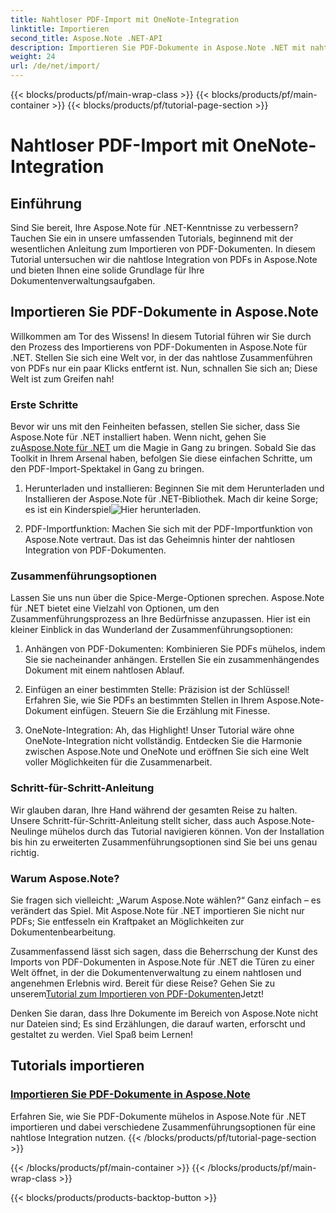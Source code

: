 ```yaml
---
title: Nahtloser PDF-Import mit OneNote-Integration
linktitle: Importieren
second_title: Aspose.Note .NET-API
description: Importieren Sie PDF-Dokumente in Aspose.Note .NET mit nahtloser Integration mithilfe verschiedener Zusammenführungsoptionen. Lernen Sie mit Schritt-für-Schritt-Anleitungen, einschließlich der OneNote-Integration.
weight: 24
url: /de/net/import/
---
```


{{< blocks/products/pf/main-wrap-class >}}
{{< blocks/products/pf/main-container >}}
{{< blocks/products/pf/tutorial-page-section >}}

# Nahtloser PDF-Import mit OneNote-Integration


## Einführung

Sind Sie bereit, Ihre Aspose.Note für .NET-Kenntnisse zu verbessern? Tauchen Sie ein in unsere umfassenden Tutorials, beginnend mit der wesentlichen Anleitung zum Importieren von PDF-Dokumenten. In diesem Tutorial untersuchen wir die nahtlose Integration von PDFs in Aspose.Note und bieten Ihnen eine solide Grundlage für Ihre Dokumentenverwaltungsaufgaben.

## Importieren Sie PDF-Dokumente in Aspose.Note

Willkommen am Tor des Wissens! In diesem Tutorial führen wir Sie durch den Prozess des Importierens von PDF-Dokumenten in Aspose.Note für .NET. Stellen Sie sich eine Welt vor, in der das nahtlose Zusammenführen von PDFs nur ein paar Klicks entfernt ist. Nun, schnallen Sie sich an; Diese Welt ist zum Greifen nah!

### Erste Schritte

 Bevor wir uns mit den Feinheiten befassen, stellen Sie sicher, dass Sie Aspose.Note für .NET installiert haben. Wenn nicht, gehen Sie zu[Aspose.Note für .NET](https://products.aspose.com/note/net) um die Magie in Gang zu bringen. Sobald Sie das Toolkit in Ihrem Arsenal haben, befolgen Sie diese einfachen Schritte, um den PDF-Import-Spektakel in Gang zu bringen.

1. Herunterladen und installieren: Beginnen Sie mit dem Herunterladen und Installieren der Aspose.Note für .NET-Bibliothek. Mach dir keine Sorge; es ist ein Kinderspiel![Hier herunterladen](https://downloads.aspose.com/note/net).

2. PDF-Importfunktion: Machen Sie sich mit der PDF-Importfunktion von Aspose.Note vertraut. Das ist das Geheimnis hinter der nahtlosen Integration von PDF-Dokumenten.

### Zusammenführungsoptionen

Lassen Sie uns nun über die Spice-Merge-Optionen sprechen. Aspose.Note für .NET bietet eine Vielzahl von Optionen, um den Zusammenführungsprozess an Ihre Bedürfnisse anzupassen. Hier ist ein kleiner Einblick in das Wunderland der Zusammenführungsoptionen:

1. Anhängen von PDF-Dokumenten: Kombinieren Sie PDFs mühelos, indem Sie sie nacheinander anhängen. Erstellen Sie ein zusammenhängendes Dokument mit einem nahtlosen Ablauf.

2. Einfügen an einer bestimmten Stelle: Präzision ist der Schlüssel! Erfahren Sie, wie Sie PDFs an bestimmten Stellen in Ihrem Aspose.Note-Dokument einfügen. Steuern Sie die Erzählung mit Finesse.

3. OneNote-Integration: Ah, das Highlight! Unser Tutorial wäre ohne OneNote-Integration nicht vollständig. Entdecken Sie die Harmonie zwischen Aspose.Note und OneNote und eröffnen Sie sich eine Welt voller Möglichkeiten für die Zusammenarbeit.

### Schritt-für-Schritt-Anleitung

Wir glauben daran, Ihre Hand während der gesamten Reise zu halten. Unsere Schritt-für-Schritt-Anleitung stellt sicher, dass auch Aspose.Note-Neulinge mühelos durch das Tutorial navigieren können. Von der Installation bis hin zu erweiterten Zusammenführungsoptionen sind Sie bei uns genau richtig.

### Warum Aspose.Note?

Sie fragen sich vielleicht: „Warum Aspose.Note wählen?“ Ganz einfach – es verändert das Spiel. Mit Aspose.Note für .NET importieren Sie nicht nur PDFs; Sie entfesseln ein Kraftpaket an Möglichkeiten zur Dokumentenbearbeitung.

 Zusammenfassend lässt sich sagen, dass die Beherrschung der Kunst des Imports von PDF-Dokumenten in Aspose.Note für .NET die Türen zu einer Welt öffnet, in der die Dokumentenverwaltung zu einem nahtlosen und angenehmen Erlebnis wird. Bereit für diese Reise? Gehen Sie zu unserem[Tutorial zum Importieren von PDF-Dokumenten](./import-pdf-documents/)Jetzt!

Denken Sie daran, dass Ihre Dokumente im Bereich von Aspose.Note nicht nur Dateien sind; Es sind Erzählungen, die darauf warten, erforscht und gestaltet zu werden. Viel Spaß beim Lernen!
## Tutorials importieren
### [Importieren Sie PDF-Dokumente in Aspose.Note](./import-pdf-documents/)
Erfahren Sie, wie Sie PDF-Dokumente mühelos in Aspose.Note für .NET importieren und dabei verschiedene Zusammenführungsoptionen für eine nahtlose Integration nutzen.
{{< /blocks/products/pf/tutorial-page-section >}}

{{< /blocks/products/pf/main-container >}}
{{< /blocks/products/pf/main-wrap-class >}}

{{< blocks/products/products-backtop-button >}}
